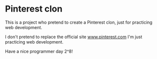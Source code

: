 # Pinterest clon

This is a project who pretend to create a Pinterest clon, just for practicing web development. 

I don't pretend to replace the official site www.pinterest.com I'm just practicing web development. 

Have a nice programmer day 2^8!
